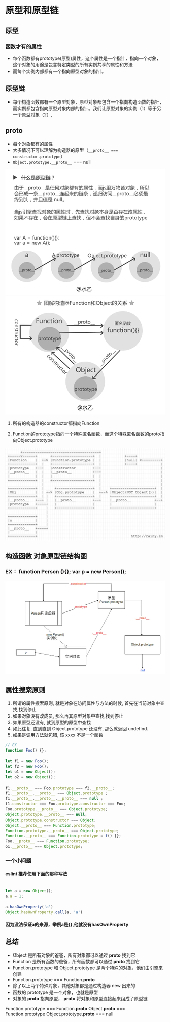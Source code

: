 # 原型和原型链

## 原型
### 函数才有的属性
- 每个函数都有prototype(原型)属性，这个属性是一个指针，指向一个对象，这个对象的用途是包含特定类型的所有实例共享的属性和方法
- 而每个实例内部都有一个指向原型对象的指针。

## 原型链
- 每个构造函数都有一个原型对象，原型对象都包含一个指向构造函数的指针，而实例都包含指向原型对象内部的指针。我们让原型对象的实例（1）等于另一个原型对象（2）,


## __proto__
- 每个对象都有的属性
- 大多情况下可以理解为构造器的原型（`__proto__ === constructor.prototype`）
- `Object.prototype.__proto__` === null


![1](./resource/1.webp)
![2](./resource/2.webp)
1. 所有的构造器的constructor都指向Function

2. Function的prototype指向一个特殊匿名函数，而这个特殊匿名函数的proto指向Object.prototype

![3](./resource/3.webp)

## 构造函数 对象原型链结构图
### EX： function Person (){}; var p = new Person();
![4](./resource/4.webp)

## 属性搜索原则
1. 所谓的属性搜索原则, 就是对象在访问属性与方法的时候, 首先在当前对象中查找,找到停止
2. 如果对象没有改成员, 那么再其原型对象中查找,找到停止
3. 如果原型还没有, 就到原型的原型中查找
4. 如此往复, 直到直到 Object.prototype 还没有, 那么就返回 undefind.
5. 如果是调用方法就包错, 该 xxxx 不是一个函数

```ts
// EX
function Foo() {};

let f1 = new Foo();
let f2 = new Foo();
let o1 = new Object();
let o2 = new Object();

f1.__proto__ === Foo.prototype === f2.__proto__;
f1.__proto__.__proto__ === Object.prototype ;
f1.__proto__.__proto__.__proto__ === null ;
f1.constructor === Foo.prototype.constructor === Foo;
Foo.prototype.__proto__ === Object.prototype; 
Object.prototype.__proto__ === null; 
Object.prototype.constructor === Object; 
Object.__proto__ === Function.prototype; 
Function.prototype.__proto__ === Object.prototype; 
Function.__proto__ === Function.prototype = f() {}; 
Foo.__proto__ === Function.prototype;
o1.__proto__ === Object.prototype;
```


### 一个小问题
#### eslint 推荐使用下面的那种写法
```ts

let a = new Object();
a.a = 1;

a.hasOwnProperty('a')
Object.hasOwnProperty.call(a, 'a')

```
#### 因为没法保证a的来源，举例a是{},他就没有hasOwnProperty

## 总结
- Object 是所有对象的爸爸，所有对象都可以通过 __proto__ 找到它
- Function 是所有函数的爸爸，所有函数都可以通过 __proto__ 找到它
- Function.prototype 和 Object.prototype 是两个特殊的对象，他们由引擎来创建
- Function.prototype === Function.__proto__
- 除了以上两个特殊对象，其他对象都是通过构造器 new 出来的
- 函数的 prototype 是一个对象，也就是原型
- 对象的 __proto__ 指向原型， __proto__ 将对象和原型连接起来组成了原型链


Function.prototype === Function.__proto__
Object.__proto__ === Function.prototype
Object.prototype.__proto__ === null